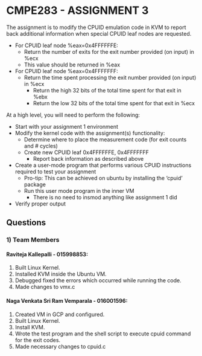 # CMPE283 - ASSIGNMENT 3

The assignment is to modify the CPUID emulation code in KVM to report back additional information when special CPUID leaf nodes are requested.

* For CPUID leaf node %eax=0x4FFFFFFE:
  * Return the number of exits for the exit number provided (on input) in %ecx
   * This value should be returned in %eax 
* For CPUID leaf node %eax=0x4FFFFFFF:
  * Return the time spent processing the exit number provided (on input) in %ecx
    * Return the high 32 bits of the total time spent for that exit in %ebx
    * Return the low 32 bits of the total time spent for that exit in %ecx

At a high level, you will need to perform the following:
* Start with your assignment 1 environment 
* Modify the kernel code with the assignment(s) functionality:
  * Determine where to place the measurement code (for exit counts and # cycles)
  * Create new CPUID leaf 0x4FFFFFFE, 0x4FFFFFFF
    * Report back information as described above 
* Create a user-mode program that performs various CPUID instructions required to test your
assignment
  * Pro-tip: This can be achieved on ubuntu by installing the ‘cpuid’ package
  * Run this user mode program in the inner VM
    * There is no need to insmod anything like assignment 1 did
* Verify proper output

## Questions



### 1) Team Members

#### Raviteja Kallepalli - 015998853:
1. Built Linux Kernel.
2. Installed KVM inside the Ubuntu VM.
3. Debugged fixed the errors which occurred while running the code.
4. Made changes to vmx.c

#### Naga Venkata Sri Ram Vemparala - 016001596:
1. Created VM in GCP and configured.  
2. Built Linux Kernel.
3. Install KVM.
4. Wrote the test program and the shell script to execute cpuid command for the exit codes.
5. Made necessary changes to cpuid.c
